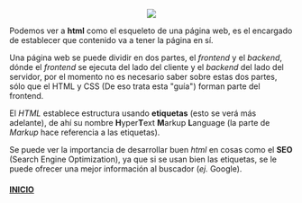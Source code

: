 <p align="center">
  <img src="https://github.com/WorkshopTechnology/Materiales/blob/master/Sesiones/Talleres/HtmlAndCss/material/HtmlHead.png">
</p>

Podemos ver a **html** como el esqueleto de una página web, es el encargado de establecer que contenido va a tener la página en sí. 

Una página web se puede dividir en dos partes, el *frontend* y el *backend*, dónde el *frontend* se ejecuta del lado del cliente y el *backend* del lado del servidor, por el momento no es necesario saber sobre estas dos partes, sólo que el HTML y CSS (De eso trata esta "guía") forman parte del frontend.

El *HTML* establece estructura usando **etiquetas** (esto se verá más adelante), de ahí su nombre **H**yper**T**ext **M**arkup **L**anguage (la parte de *Markup* hace referencia a las etiquetas).

Se puede ver la importancia de desarrollar buen *html* en cosas como el **SEO** (Search Engine Optimization), ya que si se usan bien las etiquetas, se le puede ofrecer una mejor información al buscador (*ej.* Google).

#### [INICIO](../README.md)
